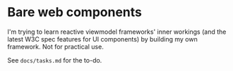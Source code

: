 # Bare web components

I'm trying to learn reactive viewmodel frameworks' inner workings (and the latest W3C spec features for UI components) by building my own framework. Not for practical use.

See `docs/tasks.md` for the to-do.